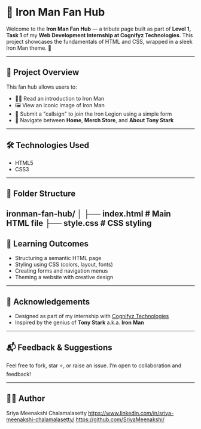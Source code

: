 # 🦾 Iron Man Fan Hub

Welcome to the **Iron Man Fan Hub** — a tribute page built as part of **Level 1, Task 1** of my **Web Development Internship at Cognifyz Technologies**. This project showcases the fundamentals of HTML and CSS, wrapped in a sleek Iron Man theme. 🚀

---

## 📌 Project Overview

This fan hub allows users to:
- 🦸‍♂️ Read an introduction to Iron Man
- 🖼 View an iconic image of Iron Man
- 📝 Submit a "callsign" to join the Iron Legion using a simple form
- 🧭 Navigate between **Home**, **Merch Store**, and **About Tony Stark**

---

## 🛠 Technologies Used

- HTML5
- CSS3

---

## 📂 Folder Structure
ironman-fan-hub/
│
├── index.html # Main HTML file
├── style.css # CSS styling
--

## 🎯 Learning Outcomes

- Structuring a semantic HTML page
- Styling using CSS (colors, layout, fonts)
- Creating forms and navigation menus
- Theming a website with creative design

---

## 🙌 Acknowledgements

- Designed as part of my internship with [Cognifyz Technologies](https://cognifyz.com/)
- Inspired by the genius of **Tony Stark** a.k.a. **Iron Man**

---

## 📬 Feedback & Suggestions

Feel free to fork, star ⭐️, or raise an issue. I’m open to collaboration and feedback!

---

## 🧑‍💻 Author

Sriya Meenakshi Chalamalasetty 
https://www.linkedin.com/in/sriya-meenakshi-chalamalasetty/ 
https://github.com/SriyaMeenakshi/
